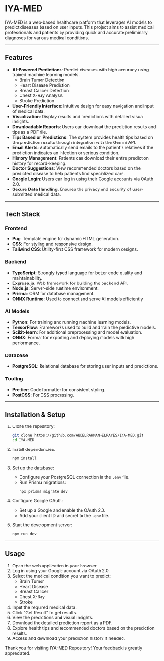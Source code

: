 # IYA-MED

IYA-MED is a web-based healthcare platform that leverages AI models to predict diseases based on user inputs. This project aims to assist medical professionals and patients by providing quick and accurate preliminary diagnoses for various medical conditions.

---

## Features

- **AI-Powered Predictions**: Predict diseases with high accuracy using trained machine learning models.
  - Brain Tumor Detection
  - Heart Disease Prediction
  - Breast Cancer Detection
  - Chest X-Ray Analysis
  - Stroke Prediction
- **User-Friendly Interface**: Intuitive design for easy navigation and input of medical data.
- **Visualization**: Display results and predictions with detailed visual insights.
- **Downloadable Reports**: Users can download the prediction results and tips as a PDF file.
- **Tips Based on Predictions**: The system provides health tips based on the prediction results through integration with the Gemini API.
- **Email Alerts**: Automatically send emails to the patient's relatives if the prediction indicates an infection or serious condition.
- **History Management**: Patients can download their entire prediction history for record-keeping.
- **Doctor Suggestions**: View recommended doctors based on the predicted disease to help patients find specialized care.
- **Google Login**: Users can log in using their Google accounts via OAuth 2.0.
- **Secure Data Handling**: Ensures the privacy and security of user-submitted medical data.

---

## Tech Stack

### Frontend
- **Pug**: Template engine for dynamic HTML generation.
- **CSS**: For styling and responsive design.
- **Tailwind CSS**: Utility-first CSS framework for modern designs.

### Backend
- **TypeScript**: Strongly typed language for better code quality and maintainability.
- **Express.js**: Web framework for building the backend API.
- **Node.js**: Server-side runtime environment.
- **Prisma**: ORM for database management.
- **ONNX Runtime**: Used to connect and serve AI models efficiently.

### AI Models
- **Python**: For training and running machine learning models.
- **TensorFlow**: Frameworks used to build and train the predictive models.
- **Scikit-learn**: For additional preprocessing and model evaluation.
- **ONNX**: Format for exporting and deploying models with high performance.

### Database
- **PostgreSQL**: Relational database for storing user inputs and predictions.

### Tooling
- **Prettier**: Code formatter for consistent styling.
- **PostCSS**: For CSS processing.

---

## Installation & Setup

1. Clone the repository:
   ```bash
   git clone https://github.com/ABDELRAHMAN-ELRAYES/IYA-MED.git
   cd IYA-MED
   ```

2. Install dependencies:
   ```bash
   npm install
   ```

3. Set up the database:
   - Configure your PostgreSQL connection in the `.env` file.
   - Run Prisma migrations:
     ```bash
     npx prisma migrate dev
     ```

4. Configure Google OAuth:
   - Set up a Google and enable the OAuth 2.0.
   - Add your client ID and secret to the `.env` file.

5. Start the development server:
   ```bash
   npm run dev
   ```
---

## Usage

1. Open the web application in your browser.
2. Log in using your Google account via OAuth 2.0.
3. Select the medical condition you want to predict:
   - Brain Tumor
   - Heart Disease
   - Breast Cancer
   - Chest X-Ray
   - Stroke
4. Input the required medical data.
5. Click "Get Result" to get results.
6. View the predictions and visual insights.
7. Download the detailed prediction report as a PDF.
8. Explore health tips and recommended doctors based on the prediction results.
9. Access and download your prediction history if needed.



Thank you for visiting IYA-MED Repository! Your feedback is greatly appreciated.
